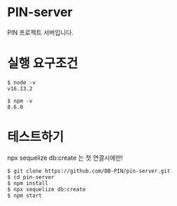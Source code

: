 # PIN-server

PIN 프로젝트 서버입니다.

# 실행 요구조건

```
$ node -v
v16.13.2

$ npm -v
8.6.0
```

# 테스트하기

npx sequelize db:create 는 첫 연결시에만!

```
$ git clone https://github.com/DB-PIN/pin-server.git
$ cd pin-server
$ npm install
$ npx sequelize db:create
$ npm start
```
